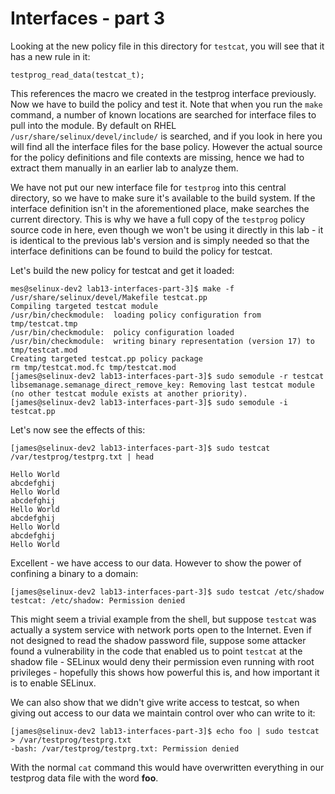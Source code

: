 # Interfaces - part 3

Looking at the new policy file in this directory for `testcat`, you will see that it has a new rule in it:

```
testprog_read_data(testcat_t);
```

This references the macro we created in the testprog interface previously. Now we have to build the policy and test it. Note that when you run the `make` command, a number of known locations are searched for interface files to pull into the module. By default on RHEL `/usr/share/selinux/devel/include/` is searched, and if you look in here you will find all the interface files for the base policy. However the actual source for the policy definitions and file contexts are missing, hence we had to extract them manually in an earlier lab to analyze them.

We have not put our new interface file for `testprog` into this central directory, so we have to make sure it's available to the build system. If the interface definition isn't in the aforementioned place, make searches the current directory. This is why we have a full copy of the `testprog` policy source code in here, even though we won't be using it directly in this lab - it is identical to the previous lab's version and is simply needed so that the interface definitions can be found to build the policy for testcat.

Let's build the new policy for testcat and get it loaded:

```
mes@selinux-dev2 lab13-interfaces-part-3]$ make -f /usr/share/selinux/devel/Makefile testcat.pp
Compiling targeted testcat module
/usr/bin/checkmodule:  loading policy configuration from tmp/testcat.tmp
/usr/bin/checkmodule:  policy configuration loaded
/usr/bin/checkmodule:  writing binary representation (version 17) to tmp/testcat.mod
Creating targeted testcat.pp policy package
rm tmp/testcat.mod.fc tmp/testcat.mod
[james@selinux-dev2 lab13-interfaces-part-3]$ sudo semodule -r testcat
libsemanage.semanage_direct_remove_key: Removing last testcat module (no other testcat module exists at another priority).
[james@selinux-dev2 lab13-interfaces-part-3]$ sudo semodule -i testcat.pp
```

Let's now see the effects of this:

```
[james@selinux-dev2 lab13-interfaces-part-3]$ sudo testcat /var/testprog/testprg.txt | head

Hello World
abcdefghij
Hello World
abcdefghij
Hello World
abcdefghij
Hello World
abcdefghij
Hello World
```

Excellent - we have access to our data. However to show the power of confining a binary to a domain:

```
[james@selinux-dev2 lab13-interfaces-part-3]$ sudo testcat /etc/shadow
testcat: /etc/shadow: Permission denied
```

This might seem a trivial example from the shell, but suppose `testcat` was actually a system service with network ports open to the Internet. Even if not designed to read the shadow password file, suppose some attacker found a vulnerability in the code that enabled us to point `testcat` at the shadow file - SELinux would deny their permission even running with root privileges - hopefully this shows how powerful this is, and how important it is to enable SELinux.

We can also show that we didn't give write access to testcat, so when giving out access to our data we maintain control over who can write to it:

```
[james@selinux-dev2 lab13-interfaces-part-3]$ echo foo | sudo testcat > /var/testprog/testprg.txt
-bash: /var/testprog/testprg.txt: Permission denied
```

With the normal `cat` command this would have overwritten everything in our testprog data file with the word **foo**. 

